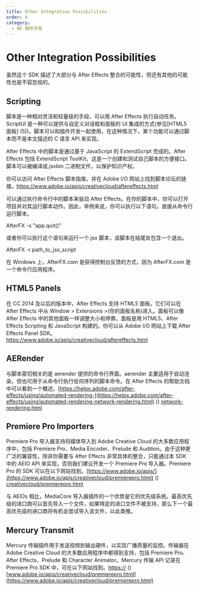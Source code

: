 ```yaml
---
title: Other Integration Possibilities
order: 4
category:
  - AE 插件开发
---
```


# Other Integration Possibilities

虽然这个 SDK 描述了大部分与 After Effects 整合的可能性，但还有其他的可能性也是不容忽视的。

## Scripting

脚本是一种相对灵活和轻量级的手段，可以用 After Effects 执行自动任务。ScriptUI 是一种可以提供与自定义对话框和面板的 UI 集成的方式(参见[HTML5 面板] (5))。脚本可以和插件开发一起使用，在这种情况下，某个功能可以通过脚本而不是本文描述的 C 语言 API 来实现。

After Effects 中的脚本是通过基于 JavaScript 的 ExtendScript 完成的。After Effects 包括 ExtendScript ToolKit，这是一个创建和测试自己脚本的方便接口。脚本可以被编译成.jsxbin 二进制文件，以保护知识产权。

你可以访问 After Effects 脚本指南，并在 Adobe I/O 网站上找到脚本论坛的链接。<https://www.adobe.io/apis/creativecloud/aftereffects.html>

可以通过执行命令行中的脚本来驱动 After Effects。在你的脚本中，你可以打开项目并对其运行脚本动作。因此，举例来说，你可以执行以下语句，直接从命令行运行脚本。

AfterFX -s "app.quit()"

或者你可以执行这个语句来运行一个.jsx 脚本，该脚本在结尾处包含一个退出。

AfterFX -r path_to_jsx_script

在 Windows 上，AfterFX.com 是获得控制台反馈的方式，因为 AfterFX.com 是一个命令行应用程序。

## HTML5 Panels

在 CC 2014 及以后的版本中，After Effects 支持 HTML5 面板。它们可以在 After Effects 中从 Window > Extensions >(你的面板名称)进入。面板可以像 After Effects 中的其他面板一样调整大小和停靠。面板是用 HTML5、After Effects Scripting 和 JavaScript 构建的。你可以从 Adobe I/O 网站上下载 After Effects Panel SDK。<https://www.adobe.io/apis/creativecloud/aftereffects.html>

## AERender

与脚本密切相关的是 aerender 提供的命令行界面。aerender 主要适用于自动渲染，但也可用于从命令行执行任何序列的脚本命令。在 After Effects 的帮助文档中可以看到一个概述。[https://helpx.adobe.com/after-effects/using/automated-rendering-](https://helpx.adobe.com/after-effects/using/automated-rendering-network-rendering.html) () [network-rendering.html](https://helpx.adobe.com/after-effects/using/automated-rendering-network-rendering.html)

## Premiere Pro Importers

Premiere Pro 导入器支持将媒体导入到 Adobe Creative Cloud 的大多数应用程序中，包括 Premiere Pro、Media Encoder、Prelude 和 Audition。由于这种更广泛的兼容性，除非你需要与 After Effects 非常具体的整合，只能通过本 SDK 中的 AEIO API 来实现，否则我们建议开发一个 Premiere Pro 导入器。Premiere Pro 的 SDK 可以在以下网站找到。[https://www.adobe.io/apis/](https://www.adobe.io/apis/creativecloud/premierepro.html) () [creativecloud/premierepro.html](https://www.adobe.io/apis/creativecloud/premierepro.html)

与 AEIOs 相比，MediaCore 导入器插件的一个优势是它的优先级系统。最高优先级的进口商可以首先导入一个文件，如果特定的进口文件不被支持，那么下一个最高优先级的进口商将有机会尝试导入该文件，以此类推。

## Mercury Transmit

Mercury 传输插件用于发送视频到输出硬件，以实现广播质量的监控。传输器在 Adobe Creative Cloud 的大多数应用程序中都得到支持，包括 Premiere Pro、After Effects、Prelude 和 Character Animator。Mercury 传输 API 记录在 Premiere Pro SDK 中，可在以下网站找到。[https://](https://www.adobe.io/apis/creativecloud/premierepro.html) () [www.adobe.io/apis/creativecloud/premierepro.html](https://www.adobe.io/apis/creativecloud/premierepro.html)
